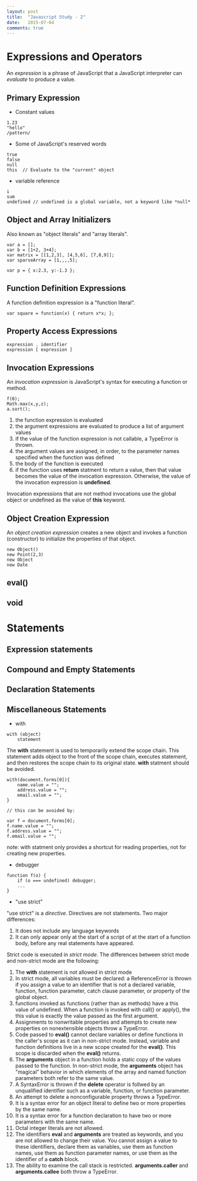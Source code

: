 ```yaml
---
layout: post
title:  "Javascript Study - 2"
date:   2015-07-04  
comments: true
---
```


# Expressions and Operators

An *expression* is a phrase of JavaScript that a JavaScript interpreter can *evaluate* to produce a value. 

## Primary Expression

- Constant values

```
1.23
"hello"
/pattern/
```

- Some of JavaScript's reserved words

```
true
false
null
this  // Evaluate to the "current" object
```

- variable reference

```
i
sum
undefined // undefined is a global variable, not a keyword like *null*
```

## Object and Array Initializers

Also known as "object literals" and "array literals".


```
var a = [];
var b = [1+2, 3+4];
var matrix = [[1,2,3], [4,5,6], [7,8,9]];
var sparseArray = [1,,,,5];

var p = { x:2.3, y:-1.3 };
```

## Function Definition Expressions

A function definition expression is a "function literal".

```
var square = function(x) { return x*x; };
```

## Property Access Expressions

```
expression . identifier
expression [ expression ]
```

## Invocation Expressions

An *invocation expression* is JavaScript's syntax for executing a function or method.

```
f(0);
Math.max(x,y,z);
a.sort();
```

1. the function expression is evaluated
2. the argument expressions are evaluated to produce a list of argument values
3. if the value of the function expression is not callable, a TypeError is thrown. 
4. the argument values are assigned, in order, to the parameter names specified when the function was defined
5. the body of the function is executed
6. if the function uses **return** statment to return a value, then that value becomes the value of the invocation expression. Otherwise, the value of the invocation expression is **undefined**.

Invocation expressions that are not method invocations use the global object or undefined as the value of **this** keyword.

## Object Creation Expression

An *object creation expression* creates a new object and invokes a function (constructor) to initialize the properties of that object.

```
new Object()
new Point(2,3)
new Object
new Date
```

## eval()

## void


# Statements

## Expression statements
## Compound and Empty Statements
## Declaration Statements
## Miscellaneous Statements

- with

```
with (object)
    statement
```

The **with** statement is used to temporarily extend the scope chain. This statement adds object to the front of the scope chain, executes statement, and then restores the scope chain to its original state.
**with** statment should be avoided.

```
with(document.forms[0]){
    name.value = "";
    address.value = "";
    email.value = "";
}

// this can be avoided by:

var f = document.forms[0];
f.name.value = "";
f.address.value = "";
f.email.value = "";
```

note: with statment only provides a shortcut for reading properties, not for creating new properties.

- debugger

```
function f(o) {
    if (o === undefined) debugger;
    ...
}
```

- "use strict"

"use strict" is a *directive*. Directives are not statements. Two major differences:

1. It does not include any language keywords
2. It can only appear only at the start of a script of at the start of a function body, before any real statements have appeared.

Strict code is executed in *strict mode*. The differences between strict mode and non-strict mode are the following:

1. The **with** statement is not allowed in strict mode
2. In strict mode, all variables must be declared: a ReferenceError is thrown if you assign a value to an identifier that is not a declared variable, function, function parameter, catch clause parameter, or property of the global object.
3. functions invoked as functions (rather than as methods) have a this value of undefined. When a function is invoked with call() or apply(), the this value is exactly the value passed as the first argument.
4. Assignments to nonwritable properties and attempts to create new properties on nonextensible objects throw a TypeError.
5. Code passed to **eval()** cannot declare variables or define functions in the caller's scope as it can in non-strict mode. Instead, variable and function definitions live in a new scope created for the **eval()**. This scope is discarded when the **eval()** returns.
6. The **arguments** object in a function holds a static copy of the values passed to the function. In non-strict mode, the **arguments** object has "magical" behavior in which elements of the array and named function parameters both refer to the same value.
7. A SyntaxError is thrown if the **delete** operator is follwed by an unqualified identifier such as a variable, function, or function parameter.
8. An attempt to delete a nonconfigurable property throws a TypeError.
9. It is a syntax error for an object literal to define two or more properties by the same name.
10. It is a syntax error for a function declaration to have two or more parameters with the same name.
11. Octal integer literals are not allowed.
12. The identifiers **eval** and **arguments** are treated as keywords, and you are not allowed to change their value. You cannot assign a value to these identifiers, declare them as variables, use them as function names, use them as function parameter names, or use them as the identifier of a **catch** block.
13. The ability to examine the call stack is restricted. **arguments.caller** and **arguments.callee** both throw a TypeError. 

